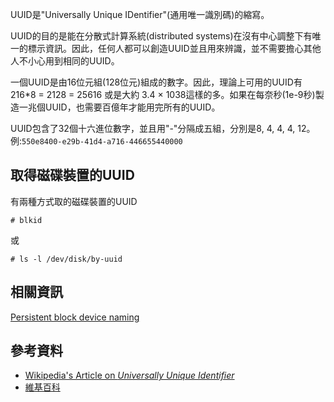UUID是"Universally Unique IDentifier"(通用唯一識別碼)的縮寫。

UUID的目的是能在分散式計算系統(distributed systems)在沒有中心調整下有唯一的標示資訊。因此，任何人都可以創造UUID並且用來辨識，並不需要擔心其他人不小心用到相同的UUID。

一個UUID是由16位元組(128位元)組成的數字。因此，理論上可用的UUID有216*8 = 2128 = 25616 或是大約 3.4 × 1038這樣的多。如果在每奈秒(1e-9秒)製造一兆個UUID，也需要百億年才能用完所有的UUID。

UUID包含了32個十六進位數字，並且用"-"分隔成五組，分別是8, 4, 4, 4, 12。 例:`550e8400-e29b-41d4-a716-446655440000`

## 取得磁碟裝置的UUID

有兩種方式取的磁碟裝置的UUID

```
# blkid

```

或

```
# ls -l /dev/disk/by-uuid

```

## 相關資訊

[Persistent block device naming](/index.php/Persistent_block_device_naming "Persistent block device naming")

## 參考資料

*   [Wikipedia's Article on *Universally Unique Identifier*](https://en.wikipedia.org/wiki/Universally_Unique_Identifier "wikipedia:Universally Unique Identifier")
*   [維基百科](https://zh.wikipedia.org/wiki/Uuid)